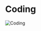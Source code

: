 # Coding


![Coding](https://media.istockphoto.com/vectors/flat-style-thin-line-banner-design-of-coding-vector-id1225152559)
